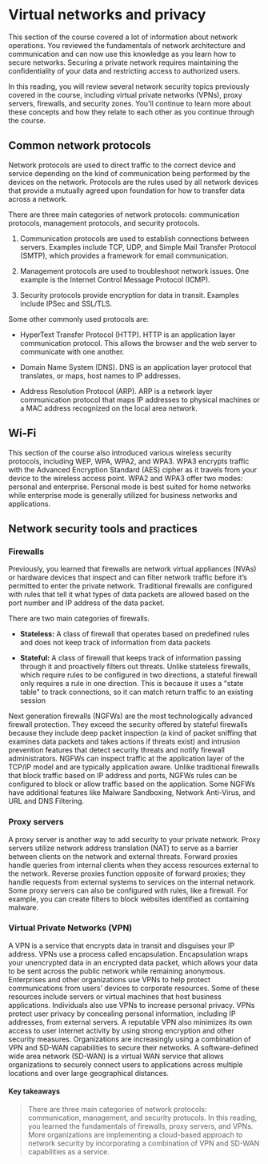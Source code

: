 # Virtual networks and privacy
This section of the course covered a lot of information about network operations. You reviewed the fundamentals of network architecture and communication and can now use this knowledge as you learn how to secure networks. Securing a private network requires maintaining the confidentiality of your data and restricting access to authorized users. 

In this reading, you will review several network security topics previously covered in the course, including virtual private networks (VPNs), proxy servers, firewalls, and security zones. You'll continue to learn more about these concepts and how they relate to each other as you continue through the course. 

## Common network protocols 
Network protocols are used to direct traffic to the correct device and service depending on the kind of communication being performed by the devices on the network. Protocols are the rules used by all network devices that provide a mutually agreed upon foundation for how to transfer data across a network.

There are three main categories of network protocols: communication protocols, management protocols, and security protocols. 

1. Communication protocols are used to establish connections between servers. Examples include TCP, UDP, and Simple Mail Transfer Protocol (SMTP), which provides a framework for email communication. 

2. Management protocols are used to troubleshoot network issues. One example is the Internet Control Message Protocol (ICMP).

3. Security protocols provide encryption for data in transit. Examples include IPSec and SSL/TLS.

Some other commonly used protocols are:

- HyperText Transfer Protocol (HTTP). HTTP is an application layer communication protocol. This allows the browser and the web server to communicate with one another. 

- Domain Name System (DNS). DNS is an application layer protocol that translates, or maps, host names to IP addresses.

- Address Resolution Protocol (ARP). ARP is a network layer communication protocol that maps IP addresses to physical machines or a MAC address recognized on the local area network.

## Wi-Fi
This section of the course also introduced various wireless security protocols, including WEP, WPA, WPA2, and WPA3. WPA3 encrypts traffic with the Advanced Encryption Standard (AES) cipher as it travels from your device to the wireless access point. WPA2 and WPA3 offer two modes: personal and enterprise. Personal mode is best suited for home networks while enterprise mode is generally utilized for business networks and applications.

## Network security tools and practices 
### Firewalls 
Previously, you learned that firewalls are network virtual appliances (NVAs) or hardware devices that inspect and can filter network traffic before it’s permitted to enter the private network. Traditional firewalls are configured with rules that tell it what types of data packets are allowed based on the port number and IP address of the data packet. 

There are two main categories of firewalls.

- **Stateless:** A class of firewall that operates based on predefined rules and does not keep track of information from data packets

- **Stateful:** A class of firewall that keeps track of information passing through it and proactively filters out threats. Unlike stateless firewalls, which require rules to be configured in two directions, a stateful firewall only requires a rule in one direction. This is because it uses a "state table" to track connections, so it can match return traffic to an existing session 

Next generation firewalls (NGFWs) are the most technologically advanced firewall protection. They exceed the security offered by stateful firewalls because they include deep packet inspection (a kind of packet sniffing that examines data packets and takes actions if threats exist) and intrusion prevention features that detect security threats and notify firewall administrators. NGFWs can inspect traffic at the application layer of the TCP/IP model and are typically application aware. Unlike traditional firewalls that block traffic based on IP address and ports, NGFWs rules can be configured to block or allow traffic based on the application. Some NGFWs have additional features like Malware Sandboxing, Network Anti-Virus, and URL and DNS Filtering.  

### Proxy servers 
A proxy server is another way to add security to your private network. Proxy servers utilize network address translation (NAT) to serve as a barrier between clients on the network and external threats. Forward proxies handle queries from internal clients when they access resources external to the network. Reverse proxies function opposite of forward proxies; they handle requests from external systems to services on the internal network. Some proxy servers can also be configured with rules, like a firewall.  For example, you can create filters to block websites identified as containing malware.

### Virtual Private Networks (VPN)
A VPN is a service that encrypts data in transit and disguises your IP address. VPNs use a process called encapsulation. Encapsulation wraps your unencrypted data in an encrypted data packet, which allows your data to be sent across the public network while remaining anonymous. Enterprises and other organizations use VPNs to help protect communications from users’ devices to corporate resources. Some of these resources include servers or virtual machines that host business applications. Individuals also use VPNs to increase personal privacy. VPNs protect user privacy by concealing personal information, including IP addresses, from external servers. A reputable VPN also minimizes its own access to user internet activity by using strong encryption and other security measures. Organizations are increasingly using a combination of VPN and SD-WAN capabilities to secure their networks. A software-defined wide area network (SD-WAN) is a virtual WAN service that allows organizations to securely connect users to applications across multiple locations and over large geographical distances.  

#### Key takeaways
> There are three main categories of network protocols: communication, management, and security protocols. In this reading, you learned the fundamentals of firewalls, proxy servers, and VPNs. More organizations are implementing a cloud-based approach to network security by incorporating a combination of VPN and SD-WAN capabilities as a service. 